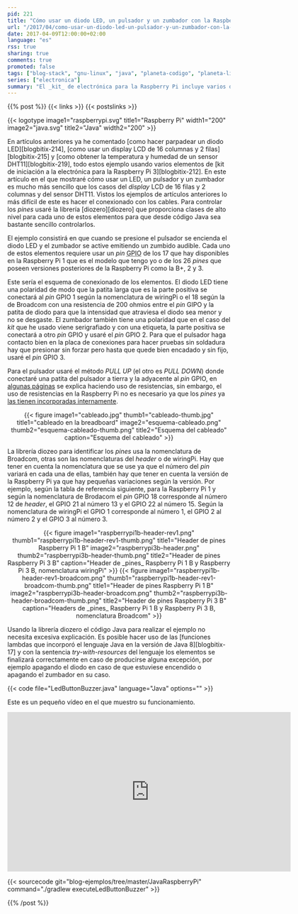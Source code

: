 ```yaml
---
pid: 221
title: "Cómo usar un diodo LED, un pulsador y un zumbador con la Raspberry Pi y Java"
url: "/2017/04/como-usar-un-diodo-led-un-pulsador-y-un-zumbador-con-la-raspberry-pi-y-java/"
date: 2017-04-09T12:00:00+02:00
language: "es"
rss: true
sharing: true
comments: true
promoted: false
tags: ["blog-stack", "gnu-linux", "java", "planeta-codigo", "planeta-linux", "programacion"]
series: ["electronica"]
summary: "El _kit_ de electrónica para la Raspberry Pi incluye varios dispositivos controlables con lo _pines_ GPIO. En el caso de este ejemplo usaré un diodo LED, un zumbador y un pulsador para crear un ejemplo en el que el diodo LED se enciendan y el zumbador emita un sonido cuando el pulsador se active."
---
```


{{% post %}}
{{< links >}}
{{< postslinks >}}

{{< logotype image1="raspberrypi.svg" title1="Raspberry Pi" width1="200" image2="java.svg" title2="Java" width2="200" >}}

En artículos anteriores ya he comentado [como hacer parpadear un diodo LED][blogbitix-214], [como usar un display LCD de 16 columnas y 2 filas][blogbitix-215] y [como obtener la temperatura y humedad de un sensor DHT11][blogbitix-219], todo estos ejemplo usando varios elementos de [kit de iniciación a la electrónica para la Raspberry Pi 3][blogbitix-212]. En este artículo en el que mostraré cómo usar un LED, un pulsador y un zumbador es mucho más sencillo que los casos del _display_ LCD de 16 filas y 2 columnas y del sensor DHT11. Vistos los ejemplos de artículos anteriores lo más difícil de este es hacer el conexionado con los cables. Para controlar los _pines_ usaré la librería [diozero][diozero] que proporciona clases de alto nivel para cada uno de estos elementos para que desde código Java sea bastante sencillo controlarlos.

El ejemplo consistirá en que cuando se presione el pulsador se encienda el diodo LED y el zumbador se active emitiendo un zumbido audible. Cada uno de estos elementos requiere usar un _pin_ <abbr title="General Purpose Input Output">GPIO</abbr> de los 17 que hay disponibles en la Raspberry Pi 1 que es el modelo que tengo yo o de los 26 _pines_ que poseen versiones posteriores de la Raspberry Pi como la B+, 2 y 3.

Este sería el esquema de conexionado de los elementos. El diodo LED tiene una polaridad de modo que la patita larga que es la parte positiva se conectará al _pin_ GPIO 1 según la nomenclatura de wiringPi o el 18 según la de Broadcom con una resistencia de 200 ohmios entre el _pin_ GIPO y la patita de diodo para que la intensidad que atraviesa el diodo sea menor y no se desgaste. El zumbador también tiene una polaridad que en el caso del _kit_ que he usado viene serigrafiado y con una etiqueta, la parte positiva se conectará a otro _pin_ GPIO y usaré el _pin_ GPIO 2. Para que el pulsador haga contacto bien en la placa de conexiones para hacer pruebas sin soldadura hay que presionar sin forzar pero hasta que quede bien encadado y sin fijo, usaré el _pin_ GPIO 3.

Para el pulsador usaré el método _PULL UP_ (el otro es _PULL DOWN_) donde conectaré una patita del pulsador a tierra y la adyacente al _pin_ GPIO, en [algunas páginas](https://grantwinney.com/using-pullup-and-pulldown-resistors-on-the-raspberry-pi/) se explica haciendo uso de resistencias, sin embargo, el uso de resistencias en la Raspberry Pi no es necesario ya que los _pines_ ya [las tienen incorporadas internamente](https://projects.drogon.net/raspberry-pi/wiringpi/special-pin-functions/).

<div class="media" style="text-align: center;">
    {{< figure
        image1="cableado.jpg" thumb1="cableado-thumb.jpg" title1="cableado en la breadboard"
        image2="esquema-cableado.png" thumb2="esquema-cableado-thumb.png" title2="Esquema del cableado"
        caption="Esquema del cableado" >}}
</div>

La librería diozeo para identificar los _pines_ usa la nomenclatura de Broadcom, otras son las nomenclaturas del _header_ o de wiringPi. Hay que tener en cuenta la nomenclatura que se use ya que el número del _pin_ variará en cada una de ellas, también hay que tener en cuenta la versión de la Raspberry Pi ya que hay pequeñas variaciones según la versión. Por ejemplo, según la tabla de referencia siguiente, para la Raspberry Pi 1 y según la nomenclatura de Brodacom el _pin_ GPIO 18 corresponde al número 12 de _header_, el GPIO 21 al número 13 y el GPIO 22 al número 15. Según la nomenclatura de wiringPi el GPIO 1 corresponde al número 1, el GPIO 2 al número 2 y el GPIO 3 al número 3.

<div class="media" style="text-align: center;">
    {{< figure
        image1="raspberrypi1b-header-rev1.png" thumb1="raspberrypi1b-header-rev1-thumb.png" title1="Header de pines Raspberry Pi 1 B"
        image2="raspberrypi3b-header.png" thumb2="raspberrypi3b-header-thumb.png" title2="Header de pines Raspberry Pi 3 B"
        caption="Header de _pines_ Raspberry Pi 1 B y Raspberry Pi 3 B, nomenclatura wiringPi" >}}
    {{< figure
        image1="raspberrypi1b-header-rev1-broadcom.png" thumb1="raspberrypi1b-header-rev1-broadcom-thumb.png" title1="Header de pines Raspberry Pi 1 B"
        image2="raspberrypi3b-header-broadcom.png" thumb2="raspberrypi3b-header-broadcom-thumb.png" title2="Header de pines Raspberry Pi 3 B"
        caption="Headers de _pines_ Raspberry Pi 1 B y Raspberry Pi 3 B, nomenclatura Broadcom" >}}
</div>

Usando la librería diozero el código Java para realizar el ejemplo no necesita excesiva explicación. Es posible hacer uso de las [funciones lambdas que incorporó el lenguaje Java en la versión de Java 8][blogbitix-17] y con la sentencia _try-with-resources_ del lenguaje los elementos se finalizará correctamente en caso de producirse alguna excepción, por ejemplo apagando el diodo en caso de que estuviese encendido o apagando el zumbador en su caso.

{{< code file="LedButtonBuzzer.java" language="Java" options="" >}}

Este es un pequeño vídeo en el que muestro su funcionamiento.

<div class="media media-video" style="text-align: center;">
  <iframe width="640" height="360" src="https://www.youtube.com/embed/jaqMi53pjf0" frameborder="0" allowfullscreen></iframe>
</div>

{{< sourcecode git="blog-ejemplos/tree/master/JavaRaspberryPi" command="./gradlew executeLedButtonBuzzer" >}}

{{% /post %}}
